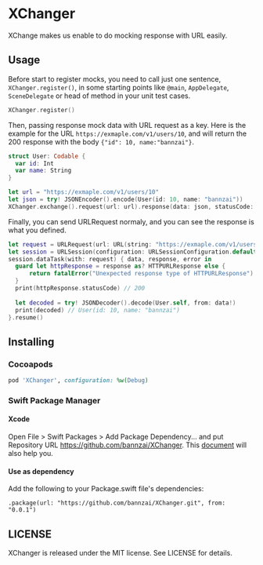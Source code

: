 # XChanger
XChange makes us enable to do mocking response with URL easily.

## Usage
Before start to register mocks, you need to call just one sentence, `XChanger.register()`, in some starting points like `@main`, `AppDelegate`, `SceneDelegate` or head of method in your unit test cases.
```swift
XChanger.register()
```

Then, passing response mock data with URL request as a key.
Here is the example for the URL `https://exmaple.com/v1/users/10`, and will return the 200 response with the body `{"id": 10, name:"bannzai"}`. 

```swift
struct User: Codable {
  var id: Int
  var name: String
}

let url = "https://exmaple.com/v1/users/10"
let json = try! JSONEncoder().encode(User(id: 10, name: "bannzai"))
XChanger.exchange().request(url: url).response(data: json, statusCode: 200).enable()
```

Finally, you can send URLRequest normaly, and you can see the response is what you defined.

```swift
let request = URLRequest(url: URL(string: "https://exmaple.com/v1/users/10")!)
let session = URLSession(configuration: URLSessionConfiguration.default)
session.dataTask(with: request) { data, response, error in
  guard let httpResponse = response as? HTTPURLResponse else {
      return fatalError("Unexpected response type of HTTPURLResponse")
  }
  print(httpResponse.statusCode) // 200
  
  let decoded = try! JSONDecoder().decode(User.self, from: data!)
  print(decoded) // User(id: 10, name: "bannzai")
}.resume()
```

## Installing
### Cocoapods

```ruby
pod 'XChanger', configuration: %w(Debug)
```

### Swift Package Manager
#### Xcode
Open File > Swift Packages > Add Package Dependency... and put Repository URL https://github.com/bannzai/XChanger.
This [document](https://developer.apple.com/documentation/xcode/adding_package_dependencies_to_your_app) will also help you.

#### Use as dependency

Add the following to your Package.swift file's dependencies:

```
.package(url: "https://github.com/bannzai/XChanger.git", from: "0.0.1")
```

## LICENSE
XChanger is released under the MIT license. See LICENSE for details.

